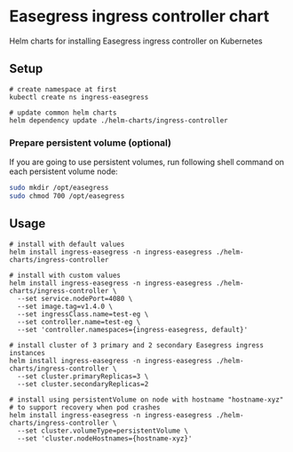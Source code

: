 # Easegress ingress controller chart

Helm charts for installing Easegress ingress controller on Kubernetes

## Setup

```shell
# create namespace at first
kubectl create ns ingress-easegress

# update common helm charts
helm dependency update ./helm-charts/ingress-controller
```

### Prepare persistent volume (optional)

If you are going to use persistent volumes, run following shell command on each persistent volume node:
```bash
sudo mkdir /opt/easegress
sudo chmod 700 /opt/easegress
```

## Usage
```shell
# install with default values
helm install ingress-easegress -n ingress-easegress ./helm-charts/ingress-controller

# install with custom values
helm install ingress-easegress -n ingress-easegress ./helm-charts/ingress-controller \
  --set service.nodePort=4080 \
  --set image.tag=v1.4.0 \
  --set ingressClass.name=test-eg \
  --set controller.name=test-eg \
  --set 'controller.namespaces={ingress-easegress, default}'

# install cluster of 3 primary and 2 secondary Easegress ingress instances
helm install ingress-easegress -n ingress-easegress ./helm-charts/ingress-controller \
  --set cluster.primaryReplicas=3 \
  --set cluster.secondaryReplicas=2

# install using persistentVolume on node with hostname "hostname-xyz"
# to support recovery when pod crashes
helm install ingress-easegress -n ingress-easegress ./helm-charts/ingress-controller \
  --set cluster.volumeType=persistentVolume \
  --set 'cluster.nodeHostnames={hostname-xyz}'
```
